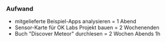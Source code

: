 ###  Aufwand

- mitgelieferte Beispiel-Apps analysieren = 1 Abend
- Sensor-Karte für OK Labs Projekt bauen = 2 Wochenenden
- Buch "Discover Meteor" durchlesen = 2 Wochen Abends 1h
